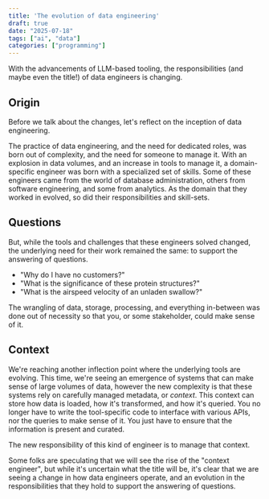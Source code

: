 ```yaml
---
title: 'The evolution of data engineering'
draft: true
date: "2025-07-18"
tags: ["ai", "data"]
categories: ["programming"]
---
```


With the advancements of LLM-based tooling, the responsibilities (and maybe even the title!) of data engineers is changing.

## Origin

Before we talk about the changes, let's reflect on the inception of data engineering.

The practice of data engineering, and the need for dedicated roles, was born out of complexity, and the need for someone to manage it.
With an explosion in data volumes, and an increase in tools to manage it, a domain-specific engineer was born with a specialized set of skills.
Some of these engineers came from the world of database administration, others from software engineering, and some from analytics.
As the domain that they worked in evolved, so did their responsibilities and skill-sets.

## Questions

But, while the tools and challenges that these engineers solved changed, the underlying need for their work remained the same: to support the answering of questions.

- "Why do I have no customers?"
- "What is the significance of these protein structures?"
- "What is the airspeed velocity of an unladen swallow?"

The wrangling of data, storage, processing, and everything in-between was done out of necessity so that you, or some stakeholder, could make sense of it.

## Context

We're reaching another inflection point where the underlying tools are evolving.
This time, we're seeing an emergence of systems that can make sense of large volumes of data, however the new complexity is that these systems rely on carefully managed metadata, or _context_.
This context can store how data is loaded, how it's transformed, and how it's queried.
You no longer have to write the tool-specific code to interface with various APIs, nor the queries to make sense of it.
You just have to ensure that the information is present and curated.

The new responsibility of this kind of engineer is to manage that context.

Some folks are speculating that we will see the rise of the "context engineer", but while it's uncertain what the title will be, it's clear that we are seeing a change in how data engineers operate, and an evolution in the responsibilities that they hold to support the answering of questions.
